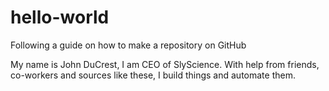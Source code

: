 # hello-world
Following a guide on how to make a repository on GitHub

My name is John DuCrest, I am CEO of SlyScience. With help from friends, co-workers and sources like these, I build things and automate them.

